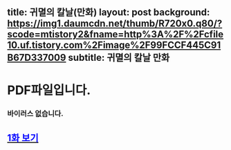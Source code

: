 title: 귀멸의 칼날(만화)
layout: post
background: https://img1.daumcdn.net/thumb/R720x0.q80/?scode=mtistory2&fname=http%3A%2F%2Fcfile10.uf.tistory.com%2Fimage%2F99FCCF445C91B67D337009
subtitle: 귀멸의 칼날 만화
---

# PDF파일입니다.
### 바이러스 없습니다.
## <a href="https://drive.google.com/file/d/1HyuZqNxwpmSmwqQoeUQZSCtev3HJ37kW/view?usp=sharing"><span style="color:blue">1화 보기</span>

<br />
